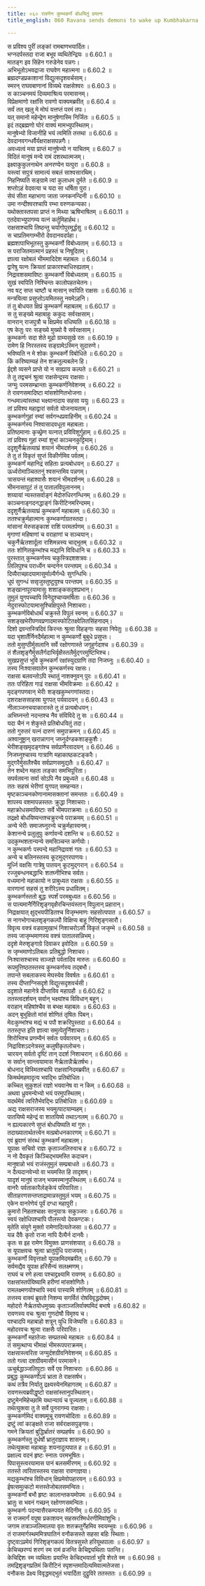 ```yaml
---
title: ०६० रावणेन कुम्भकर्णं बोधयितुं प्रयत्नः
title_english: 060 Ravana sends demons to wake up Kumbhakarna

---
```



स प्रविश्य पुरीं लङ्कां रामबाणभयार्दितः।  
भग्नदर्पस्तदा राजा बभूव व्यथितेन्द्रियः ॥ 6.60.1 ॥   
मातङ्ग इव सिंहेन गरुडेनेव पन्नगः।  
अभिभूतोऽभवद्राजा राघवेण महात्मना ॥ 6.60.2 ॥   
ब्रह्मदण्डप्रकाशानां विद्युत्सदृशवर्चसाम्।  
स्मरन् राघवबाणानां विव्यथे राक्षसेश्वरः ॥ 6.60.3 ॥   
स काञ्चनमयं दिव्यमाश्रित्य परमासनम्।  
विप्रेक्षमाणो रक्षांसि रावणो वाक्यमब्रवीत् ॥ 6.60.4 ॥   
सर्वं तत् खलु मे मोघं यत्तप्तं परमं तपः।  
यत् समानो महेन्द्रेण मानुषेणास्मि निर्जितः ॥ 6.60.5 ॥   
इदं तद्ब्रह्मणो घोरं वाक्यं मामभ्युपस्थितम्।  
मानुषेभ्यो विजानीहि भयं त्वमिति तत्तथा ॥ 6.60.6 ॥   
देवदानवगन्धर्वैर्यक्षराक्षसपन्नगैः।  
अवध्यत्वं मया प्राप्तं मानुषेभ्यो न याचितम् ॥ 6.60.7 ॥   
विदितं मानुषं मन्ये रामं दशरथात्मजम्।  
इक्ष्वाकुकुलनाथेन अनरण्येन यत्पुरा ॥ 6.60.8 ॥   
यस्त्वां सपुत्रं सामात्यं सबलं साश्वसारथिम्।  
निहनिष्यति सङ्ग्रामे त्वां कुलाधम दुर्मते ॥ 6.60.9 ॥   
शप्तोऽहं वेदवत्या च यदा सा धर्षिता पुरा।  
सेयं सीता महाभागा जाता जनकनन्दिनी ॥ 6.60.10 ॥   
उमा नन्दीश्वरश्चापि रम्भा वरुणकन्यका।  
यथोक्तास्तपसा प्राप्तं न मिथ्या ऋषिभाषितम् ॥ 6.60.11 ॥   
एतदेवाभ्युपागम्य यत्नं कर्तुमिहार्हथ।  
राक्षसाश्चापि तिष्ठन्तु चर्यागोपुरमूर्द्धसु ॥ 6.60.12 ॥   
स चाप्रतिमगाम्भीरो देवदानवदर्पहा।  
ब्रह्मशापाभिभूतस्तु कुम्भकर्णो विबोध्यताम् ॥ 6.60.13 ॥   
स पराजितमात्मानं प्रहस्तं च निषूदितम्।  
ज्ञात्वा रक्षोबलं भीममादिदेश महाबलः ॥ 6.60.14 ॥   
द्वारेषु यत्नः क्रियतां प्राकारश्चाधिरुह्यताम्।  
निद्रावशसमाविष्टः कुम्भकर्णो विबोध्यताम् ॥ 6.60.15 ॥   
सुखं स्वपिति निश्चिन्तः कालोपहतचेतनः।  
नव षट् सप्त चाष्टौ च मासान् स्वपिति राक्षसः ॥ 6.60.16 ॥   
मन्त्रयित्वा प्रसुप्तोऽयमितस्तु नवमेऽहनि।  
तं तु बोधयत क्षिप्रं कुम्भकर्णं महाबलम् ॥ 6.60.17 ॥   
स तु सङ्ख्ये महाबाहुः ककुदः सर्वरक्षसाम्।  
वानरान् राजपुत्रौ च क्षिप्रमेव वधिष्यति ॥ 6.60.18 ॥   
एष केतुः परः सङ्ख्ये मुख्यो वै सर्वरक्षसाम्।  
कुम्भकर्णः सदा शेते मूढो ग्राम्यसुखे रतः ॥ 6.60.19 ॥   
रामेण हि निरस्तस्य सङ्ग्रामेऽस्मिन् सुदारुणे।  
भविष्यति न मे शोकः कुम्भकर्णे विबोधिते ॥ 6.60.20 ॥   
किं करिष्याम्यहं तेन शक्रतुल्यबलेन हि।  
ईद्दशे व्यसने प्राप्ते यो न साह्याय कल्पते ॥ 6.60.21 ॥   
ते तु तद्वचनं श्रुत्वा राक्षसेन्द्रस्य राक्षसाः।  
जग्मुः परमसम्भ्रान्ताः कुम्भकर्णनिवेशनम् ॥ 6.60.22 ॥   
ते रावणसमादिष्टा मांसशोणितभोजनाः।  
गन्धमाल्यांस्तथा भक्ष्यानादाय सहसा ययुः ॥ 6.60.23 ॥   
तां प्रविश्य महाद्वारां सर्वतो योजनायताम्।  
कुम्भकर्णगुहां रम्यां सर्वगन्धप्रवाहिनीम् ॥ 6.60.24 ॥   
कुम्भकर्णस्य निश्वासादवधूता महाबलाः।  
प्रतिष्ठमानाः कृच्छ्रेण यत्नात् प्रविविशुर्गुहाम् ॥ 6.60.25 ॥   
तां प्रविश्य गुहां रम्यां शुभां काञ्चनकुट्टिमाम्।  
ददृशुर्नैर्ऋतव्याघ्रं शयानं भीमदर्शनम् ॥ 6.60.26 ॥   
ते तु तं विकृतं सुप्तं विकीर्णमिव पर्वतम्।  
कुम्भकर्णं महानिद्रं सहिताः प्रत्यबोधयन् ॥ 6.60.27 ॥   
ऊर्ध्वरोमाञ्चिततनुं श्वसन्तमिव पन्नगम्।  
त्रासयन्तं महाश्वासैः शयानं भीमदर्शनम् ॥ 6.60.28 ॥   
भीमनासापुटं तं तु पातालविपुलाननम्।  
शय्यायां न्यस्तसर्वाङ्गं मेदोरुधिरगन्धिनम् ॥ 6.60.29 ॥   
काञ्चनाङ्गदनद्धाङ्गं किरीटिनमरिन्दमम्।  
ददृशुर्नैर्ऋतव्याघ्रं कुम्भकर्णं महाबलम् ॥ 6.60.30 ॥   
ततश्चक्रुर्महात्मानः कुम्भकर्णाग्रतस्तदा।  
मांसानां मेरुसङ्काशं राशिं परमतर्पणम् ॥ 6.60.31 ॥   
मृगाणां महिषाणां च वराहाणां च सञ्चयान्।  
चकुर्नैर्ऋतशार्दूला राशिमन्नस्य चाद्भुतम् ॥ 6.60.32 ॥   
ततः शोणितकुम्भांश्च मद्यानि विविधानि च ॥ 6.60.33 ॥   
पुरस्तात् कुम्भकर्णस्य चकुस्त्रिदशशत्रवः।  
लिलिपुश्च परार्ध्येन चन्दनेन परन्तपम् ॥ 6.60.34 ॥   
दिव्यैराच्छादयामासुर्माल्यैर्गन्धैः सुगन्धिभिः।  
धूपं सुगन्धं ससृजुस्तुष्टुवुश्च परन्तपम् ॥ 6.60.35 ॥   
शङ्खानापूरयामासुः शशाङ्कसदृशप्रभान्।  
तुमुलं युगपच्चापि विनेदुश्चाप्यमर्षिताः ॥ 6.60.36 ॥   
नेदुरास्फोटयामासुश्चिक्षिपुस्ते निशाचराः।  
कुम्भकर्णविबोधार्थं चक्रुस्ते विपुलं स्वनम् ॥ 6.60.37 ॥   
सशङ्खभेरीपणवप्रणादमास्फोटितक्ष्वेलितसिंहनादम्।  
दिशो द्रवन्तस्त्रिदिवं किरन्तः श्रुत्वा विहङ्गाः सहसा निपेतुः ॥ 6.60.38 ॥   
यदा भृशार्तैर्निनदैर्महात्मा न कुम्भकर्णो बुबुधे प्रसुप्तः।  
ततो मुसुण्ठीर्मुसलानि सर्वे रक्षोगणास्ते जगृहुर्गदाश्च ॥ 6.60.39 ॥   
तं शैलशृङ्गैर्मुसलैर्गदाभिर्वृक्षैस्तलैर्मुद्गरमुष्टिभिश्च।  
सुखप्रसुप्तं भुवि कुम्भकर्णं रक्षांस्युदग्राणि तदा निजघ्नुः ॥ 6.60.40 ॥   
तस्य निःश्वासवातेन कुम्भकर्णस्य रक्षसः।  
राक्षसा बलवन्तोऽपि स्थातुं नाशक्नुवन् पुरः ॥ 6.60.41 ॥   
ततः परिहिता गाढं राक्षसा भीमविक्रमाः ॥ 6.60.42 ॥   
मृदङ्गपणवान् भेरीः शङ्खकुम्भगणांस्तदा।  
दशराक्षससाहस्रा युगपत् पर्यवादयन् ॥ 6.60.43 ॥   
नीलाञ्जनचयाकारास्ते तु तं प्रत्यबोधयन्।  
अभिघ्नन्तो नदन्तश्च नैव संविविदे तु सः ॥ 6.60.44 ॥   
यदा चैनं न शेकुस्ते प्रतिबोधयितुं तदा।  
ततो गुरुतरं यत्नं दारुणं समुपाक्रमन् ॥ 6.60.45 ॥   
अश्वानुष्ट्रान् खरान्नागान् जघ्नुर्दण्डकशाङ्कुशैः।  
भेरीशङ्खमृदङ्गांश्च सर्वप्राणैरवादयन् ॥ 6.60.46 ॥   
निजघ्नुश्चास्य गात्राणि महाकाष्ठकटङ्करैः।  
मुद्गरैर्मुसलैश्चैव सर्वप्राणसमुद्यतैः ॥ 6.60.47 ॥   
तेन शब्देन महता लङ्का समभिपूरिता।  
सपर्वतवना सर्वा सोऽपि नैव प्रबुध्यते ॥ 6.60.48 ॥   
ततः सहस्रं भेरीणां युगपत् समहन्यत।  
मृष्टकाञ्चनकोणानामासक्तानां समन्ततः ॥ 6.60.49 ॥   
शापस्य वशमापन्नस्ततः क्रुद्धा निशाचराः।  
महाक्रोधसमाविष्टाः सर्वे भीमपराक्रमाः ॥ 6.60.50 ॥   
तद्रक्षो बोधयिष्यन्तश्चक्रुरन्ये पराक्रमम् ॥ 6.60.51 ॥   
अन्ये भेरीः समाजघ्नुरन्ये चक्रुर्महास्वनम्।  
केशानन्ये प्रलुलुपुः कर्णावन्ये दशन्ति च ॥ 6.60.52 ॥   
उदकुम्भशतान्यन्ये समसिञ्चन्त कर्णयोः।  
न कुम्भकर्णः पस्पन्दे महानिद्रावशं गतः ॥ 6.60.53 ॥   
अन्ये च बलिनस्तस्य कूटमुद्गरपाणयः।  
मूर्ध्नि वक्षसि गात्रेषु पातयन् कूटमुद्गरान् ॥ 6.60.54 ॥   
रज्जुबन्धनबद्धाभिः शतघ्नीभिश्च सर्वतः।  
वध्यमानो महाकायो न प्राबुध्यत राक्षसः ॥ 6.60.55 ॥   
वारणानां सहस्रं तु शरीरेऽस्य प्रधावितम्।  
कुम्भकर्णस्ततो बुद्धः स्पर्शं परमबुध्यत ॥ 6.60.56 ॥   
स पात्यमानैर्गिरिशृङ्गवृक्षैरचिन्तयंस्तान् विपुलान् प्रहारान्।  
निद्राक्षयात् क्षुद्भयपीडितश्च विजृम्भमाणः सहसोत्पपात ॥ 6.60.57 ॥   
स नागभोगाचलशृङ्गकल्पौ विक्षिप्य बाहू गिरिशृङ्गसारौ।  
विवृत्य वक्त्रं वडवामुखाभं निशाचरोऽसौ विकृतं जजृम्भे ॥ 6.60.58 ॥   
तस्य जाजृम्भमाणस्य वक्त्रं पातालसन्निभम्।  
ददृशे मेरुशृङ्गाग्रे दिवाकर इवोदितः ॥ 6.60.59 ॥   
स जृम्भमाणोऽतिबलः प्रतिबुद्धो निशाचरः।  
निःश्वासश्चास्य सञ्जज्ञे पर्वतादिव मारुतः ॥ 6.60.60 ॥   
रूपमुत्तिष्ठतस्तस्य कुम्भकर्णस्य तद्बभौ।  
तपान्ते सबलाकस्य मेघस्येव विवर्षतः ॥ 6.60.61 ॥   
तस्य दीप्ताग्निसदृशे विद्युत्सदृशवर्चसी।  
ददृशाते महानेत्रे दीप्ताविव महाग्रहौ ॥ 6.60.62 ॥   
ततस्त्वदर्शयन् सर्वान् भक्ष्यांश्च विविधान् बहून्।  
वराहान् महिषांश्चैव स बभक्ष महाबलः ॥ 6.60.63 ॥   
अदन् बुभुक्षितो मांसं शोणितं तृषितः पिबन्।  
मेदःकुम्भांश्च मद्यं च पपौ शक्ररिपुस्तदा ॥ 6.60.64 ॥   
ततस्तृप्त इति ज्ञात्वा समुत्पेतुर्निशाचराः।  
शिरोभिश्च प्रणम्यैनं सर्वतः पर्यवारयन् ॥ 6.60.65 ॥   
निद्राविशऽदनेत्रस्तु कलुषीकृतलोचनः।  
चारयन् सर्वतो दृष्टिं तान् ददर्श निशाचरान् ॥ 6.60.66 ॥   
स सर्वान् सान्त्वयामास नैर्ऋतान्नैर्ऋतर्षभः।  
बोधनाद् विस्मितश्चापि राक्षसानिदमब्रवीत् ॥ 6.60.67 ॥   
किमर्थमहमादृत्य भवद्भिः प्रतिबोधितः।  
कच्चित् सुकुशलं राज्ञो भयवानेष वा न किम् ॥ 6.60.68 ॥   
अथवा ध्रुवमन्येभ्यो भयं परमुपस्थितम्।  
यदर्थमेवं त्वरितैर्भवद्भिः प्रतिबोधितः ॥ 6.60.69 ॥   
अद्य राक्षसराजस्य भयमुत्पाटयाम्यहम्।  
पातयिष्ये महेन्द्रं वा शातयिष्ये तथाऽनलम् ॥ 6.60.70 ॥   
न ह्यल्पकारणे सुप्तं बोधयिष्यति मां गुरुः।  
तदाख्यातार्थतत्त्वेन मत्प्रबोधनकारणम् ॥ 6.60.71 ॥   
एवं ब्रुवाणं संरब्धं कुम्भकर्णं महाबलम्।  
यूपाक्षः सचिवो राज्ञः कृताञ्जलिरुवाच ह ॥ 6.60.72 ॥   
न नो दैवकृतं किञ्चिद्भयमस्ति कदाचन।  
मानुषान्नो भयं राजंस्तुमुलं सम्प्रबाधते ॥ 6.60.73 ॥   
न दैत्यदानवेभ्यो वा भयमस्ति हि तादृशम्।  
यादृशं मानुषं राजन् भयमस्मानुपस्थितम् ॥ 6.60.74 ॥   
वानरैः पर्वताकारैर्लङ्केयं परिवारिता।  
सीताहरणसन्तप्ताद्रामान्नस्तुमुलं भयम् ॥ 6.60.75 ॥   
एकेन वानरेणेयं पूर्वं दग्धा महापुरी।  
कुमारो निहतश्चाक्षः सानुयात्रः सकुञ्जरः ॥ 6.60.76 ॥   
स्वयं रक्षोधिपश्चापि पौलस्त्यो देवकण्टकः।  
मृतेति संयुगे मुक्तो रामेणादित्यतेजसा ॥ 6.60.77 ॥   
यन्न दैवैः कृतो राजा नापि दैत्यैर्न दानवैः।  
कृतः स इह रामेण विमुक्तः प्राणसंशयात् ॥ 6.60.78 ॥   
स यूपाक्षवचः श्रुत्वा भ्रातुर्युधि पराजयम्।  
कुम्भकर्णो विवृत्ताक्षो यूपाक्षमिदमब्रवीत् ॥ 6.60.79 ॥   
सर्वमद्यैव यूपाक्ष हरिसैन्यं सलक्ष्मणम्।  
राघवं च रणे हत्वा पश्चाद्द्रक्ष्यामि रावणम् ॥ 6.60.80 ॥   
राक्षसांस्तर्पयिष्यामि हरीणां मांसशोणितैः।  
रामलक्ष्मणयोश्चापि स्वयं पास्यामि शोणितम् ॥ 6.60.81 ॥   
तत्तस्य वाक्यं ब्रुवतो निशम्य सगर्वितं रोषविवृद्धदोषम्।  
महोदरो नैर्ऋतयोधमुख्यः कृताञ्जलिर्वाक्यमिदं बभाषे ॥ 6.60.82 ॥   
रावणस्य वचः श्रुत्वा गुणदोषौ विमृश्य च।  
पश्चादपि महाबाहो शत्रून् युधि विजेष्यसि ॥ 6.60.83 ॥   
महोदरवचः श्रुत्वा राक्षसैः परिवारितः।  
कुम्भकर्णो महातेजाः सम्प्रतस्थे महाबलः ॥ 6.60.84 ॥   
तं समुत्थाप्य भीमाक्षं भीमरूपपराक्रमम्।  
राक्षसास्त्वरिता जग्मुर्दशग्रीवनिवेशनम् ॥ 6.60.85 ॥   
ततो गत्वा दशग्रीवमासीनं परमासने।  
ऊचुर्बद्धाञ्जलिपुटाः सर्वे एव निशाचराः ॥ 6.60.86 ॥   
प्रबुद्धः कुम्भकर्णोऽयं भ्राता ते राक्षसर्षभ।  
कथं तत्रैव निर्यातु द्रक्ष्यस्येनमिहागतम् ॥ 6.60.87 ॥   
रावणस्त्वब्रवीद्धृष्टो राक्षसांस्तानुपस्थितान्।  
द्रष्टुमेनमिहेच्छामि यथान्यायं च पूज्यताम् ॥ 6.60.88 ॥   
तथेत्युक्त्वा तु ते सर्वे पुनरागम्य राक्षसाः।  
कुम्भकर्णमिदं वाक्यमूचू रावणचोदिताः ॥ 6.60.89 ॥   
द्रष्टुं त्वां काङ्क्षते राजा सर्वराक्षसपुङ्गवः।  
गमने क्रियतां बुद्धिर्भ्रातरं सम्प्रहर्षय ॥ 6.60.90 ॥   
कुम्भकर्णस्तु दुर्धर्षो भ्रातुराज्ञाय शासनम्।  
तथेत्युक्त्वा महाबाहुः शयनादुत्पपात ह ॥ 6.60.91 ॥   
प्रक्षाल्य वदनं हृष्टः स्नातः परमभूषितः।  
पिपासुस्त्वरयामास पानं बलसमीरणम् ॥ 6.60.92 ॥   
ततस्ते त्वरितास्तस्य राक्षसा रावणाज्ञया।  
मद्यकुम्भांश्च विविधान् क्षिप्रमेवोपहारयन् ॥ 6.60.93 ॥   
ईषत्समुत्कटो मत्तस्तेजोबलसमन्वितः।  
कुम्भकर्णो बभौ हृष्टः कालान्तकयमोपमः ॥ 6.60.94 ॥   
भ्रातुः स भवनं गच्छन् रक्षोगणसमन्वितः।  
कुम्भकर्णः पदन्यासैरकम्पयत मेदिनीम् ॥ 6.60.95 ॥   
स राजमार्गं वपुषा प्रकाशयन् सहस्ररश्मिर्धरणीमिवांशुभिः।  
जगाम तत्राञ्जलिमालया वृतः शतक्रतुर्गेहमिव स्वयम्भुवः ॥ 6.60.96 ॥   
तं राजमार्गस्थममित्रघातिनं वनौकसस्ते सहसा बहिः स्थिताः।  
दृष्ट्वाऽप्रमेयं गिरिशृङ्गकल्पं वितत्रसुस्ते हरियूथपालाः ॥ 6.60.97 ॥   
केचिच्छरण्यं शरणं स्म रामं व्रजन्ति केचिद्व्यथिताः पतन्ति।  
केचिद्दिशः स्म व्यथिताः प्रयान्ति केचिद्भयार्ता भुवि शेरते स्म ॥ 6.60.98 ॥   
तमद्रिशृङ्गप्रतिमं किरीटिनं स्पृशन्तमादित्यमिवात्मतेजसा।  
वनौकसः प्रेक्ष्य विवृद्धमद्भुतं भयार्दिता दुद्रुविरे ततस्ततः ॥ 6.60.99 ॥   